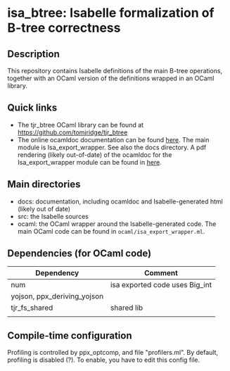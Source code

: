 # isa_btree: Isabelle formalization of B-tree correctness

## Description

This repository contains Isabelle definitions of the main B-tree operations, together with an OCaml version of the definitions wrapped in an OCaml library.

## Quick links

* The tjr_btree OCaml library can be found at <https://github.com/tomjridge/tjr_btree>
* The online ocamldoc documentation can be found [here](http://tomjridge.github.io/isa_btree/ocamldoc). The main module is Isa_export_wrapper. See also the docs directory. A pdf rendering (likely out-of-date) of the ocamldoc for the Isa_export_wrapper module can be found in [here](docs/isa_export_wrapper.pdf).


## Main directories

* docs: documentation, including ocamldoc and Isabelle-generated html (likely out of date)
* src: the Isabelle sources
* ocaml: the OCaml wrapper around the Isabelle-generated code. The main OCaml code can be found in `ocaml/isa_export_wrapper.ml`.


## Dependencies (for OCaml code)

| Dependency                  | Comment                                           |
| -------------------         | ------------------------------------------------- |
| num                         | isa exported code uses Big_int                    |
| yojson, ppx_deriving_yojson |                                                   |
| tjr_fs_shared               | shared lib                                        |
|                             |                                                   |



## Compile-time configuration

Profiling is controlled by ppx_optcomp, and file "profilers.ml". By
default, profiling is disabled (?). To enable, you have to edit this
config file.
